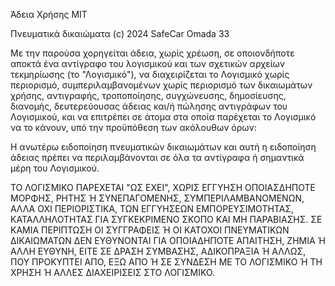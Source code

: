 Άδεια Χρήσης MIT

Πνευματικά δικαιώματα (c) 2024 SafeCar Omada 33

Με την παρούσα χορηγείται άδεια, χωρίς χρέωση, σε οποιονδήποτε αποκτά ένα αντίγραφο
του λογισμικού και των σχετικών αρχείων τεκμηρίωσης (το "Λογισμικό"), να διαχειρίζεται
το Λογισμικό χωρίς περιορισμό, συμπεριλαμβανομένων χωρίς περιορισμό των δικαιωμάτων
χρήσης, αντιγραφής, τροποποίησης, συγχώνευσης, δημοσίευσης, διανομής, δευτερεύουσας άδειας και/ή πώλησης
αντιγράφων του Λογισμικού, και να επιτρέπει σε άτομα στα οποία παρέχεται το Λογισμικό
να το κάνουν, υπό την προϋπόθεση των ακόλουθων όρων:

Η ανωτέρω ειδοποίηση πνευματικών δικαιωμάτων και αυτή η ειδοποίηση άδειας πρέπει να περιλαμβάνονται σε όλα
τα αντίγραφα ή σημαντικά μέρη του Λογισμικού.

ΤΟ ΛΟΓΙΣΜΙΚΟ ΠΑΡΕΧΕΤΑΙ "ΩΣ ΕΧΕΙ", ΧΩΡΙΣ ΕΓΓΥΗΣΗ ΟΠΟΙΑΣΔΗΠΟΤΕ ΜΟΡΦΗΣ, ΡΗΤΗΣ Ή
ΣΥΝΕΠΑΓΟΜΕΝΗΣ, ΣΥΜΠΕΡΙΛΑΜΒΑΝΟΜΕΝΩΝ, ΑΛΛΑ ΟΧΙ ΠΕΡΙΟΡΙΣΤΙΚΑ, ΤΩΝ ΕΓΓΥΗΣΕΩΝ
ΕΜΠΟΡΕΥΣΙΜΟΤΗΤΑΣ, ΚΑΤΑΛΛΗΛΟΤΗΤΑΣ ΓΙΑ ΣΥΓΚΕΚΡΙΜΕΝΟ ΣΚΟΠΟ ΚΑΙ ΜΗ ΠΑΡΑΒΙΑΣΗΣ. ΣΕ ΚΑΜΙΑ
ΠΕΡΙΠΤΩΣΗ ΟΙ ΣΥΓΓΡΑΦΕΙΣ Ή ΟΙ ΚΑΤΟΧΟΙ ΠΝΕΥΜΑΤΙΚΩΝ ΔΙΚΑΙΩΜΑΤΩΝ ΔΕΝ ΕΥΘΥΝΟΝΤΑΙ ΓΙΑ ΟΠΟΙΑΔΗΠΟΤΕ ΑΠΑΙΤΗΣΗ, ΖΗΜΙΑ Ή ΑΛΛΗ
ΕΥΘΥΝΗ, ΕΙΤΕ ΣΕ ΔΡΑΣΗ ΣΥΜΒΑΣΗΣ, ΑΔΙΚΟΠΡΑΞΙΑ Ή ΑΛΛΩΣ, ΠΟΥ ΠΡΟΚΥΠΤΕΙ ΑΠΟ,
ΕΞΩ ΑΠΟ Ή ΣΕ ΣΥΝΔΕΣΗ ΜΕ ΤΟ ΛΟΓΙΣΜΙΚΟ Ή ΤΗ ΧΡΗΣΗ Ή ΑΛΛΕΣ ΔΙΑΧΕΙΡΙΣΕΙΣ ΣΤΟ
ΛΟΓΙΣΜΙΚΟ.